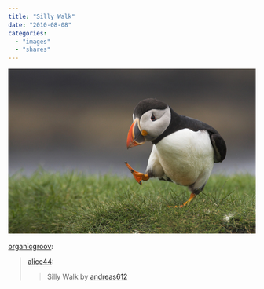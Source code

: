 ```yaml
---
title: "Silly Walk"
date: "2010-08-08"
categories: 
  - "images"
  - "shares"
---
```


![](images/tumblr_l65kwapIQS1qa55wdo1_1280.jpg)

  
[organicgroov](http://organicgroov.tumblr.com/post/867268100/alice44-silly-walk-by-andreas612):

> [alice44](http://alice44.tumblr.com/post/860306288/silly-walk-by-andreas612):
> 
> > Silly Walk by [andreas612](http://1x.com/member/12329/andreas612/)
